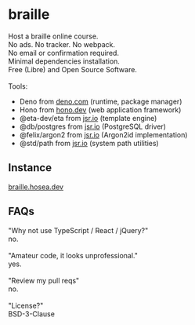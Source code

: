 # braille

Host a braille online course.<br>
No ads. No tracker. No webpack.<br>
No email or confirmation required.<br>
Minimal dependencies installation.<br>
Free (Libre) and Open Source Software.<br>
<br>
Tools:
- Deno from [deno.com](https://deno.com/) (runtime, package manager)
- Hono from [hono.dev](https://hono.dev) (web application framework)
- @eta-dev/eta from [jsr.io](https://jsr.io/@eta-dev/eta) (template engine)
- @db/postgres from [jsr.io](https://jsr.io/@db/postgres) (PostgreSQL driver)
- @felix/argon2 from [jsr.io](https://jsr.io/@felix/argon2) (Argon2id implementation)
- @std/path from [jsr.io](https://jsr.io/@std/path) (system path utilities)

## Instance
[braille.hosea.dev](https://braille.hosea.dev)

## FAQs
"Why not use TypeScript / React / jQuery?"<br>
no.<br>
<br>
"Amateur code, it looks unprofessional."<br>
yes.<br>
<br>
"Review my pull reqs"<br>
no.<br>
<br>
"License?"<br>
BSD-3-Clause
